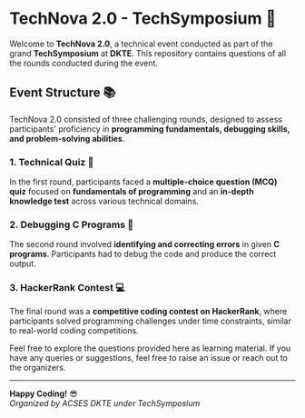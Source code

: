 # TechNova 2.0 - TechSymposium 🚀

Welcome to **TechNova 2.0**, a technical event conducted as part of the grand **TechSymposium** at **DKTE**. This repository contains questions of all the rounds conducted during the event.

## Event Structure 📚

TechNova 2.0 consisted of three challenging rounds, designed to assess participants' proficiency in **programming fundamentals, debugging skills, and problem-solving abilities**.

### 1. Technical Quiz 📝

In the first round, participants faced a **multiple-choice question (MCQ) quiz** focused on **fundamentals of programming** and an **in-depth knowledge test** across various technical domains.

### 2. Debugging C Programs 🐞

The second round involved **identifying and correcting errors** in given **C programs**. Participants had to debug the code and produce the correct output.

### 3. HackerRank Contest 💻

The final round was a **competitive coding contest on HackerRank**, where participants solved programming challenges under time constraints, similar to real-world coding competitions.

Feel free to explore the questions provided here as learning material. If you have any queries or suggestions, feel free to raise an issue or reach out to the organizers.

---

**Happy Coding!** 😎  
_Organized by ACSES DKTE under TechSymposium_

